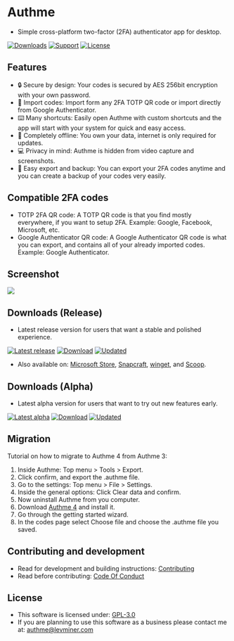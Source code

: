# Authme

-   Simple cross-platform two-factor (2FA) authenticator app for desktop.

[![Downloads](https://img.shields.io/github/downloads/levminer/authme/total?label=Downloads)](https://authme.levminer.com/#downloads)
[![Support](https://img.shields.io/badge/Support-PayPal-blue)](https://paypal.me/levminer)
[![License](https://img.shields.io/github/license/levminer/authme?label=License)](https://github.com/Levminer/authme/blob/main/LICENSE.md)

## Features

-   🔒 Secure by design: Your codes is secured by AES 256bit encryption with your own password.
-   🔑 Import codes: Import form any 2FA TOTP QR code or import directly from Google Authenticator.
-   ⌨️ Many shortcuts: Easily open Authme with custom shortcuts and the app will start with your system for quick and easy access.
-   📡 Completely offline: You own your data, internet is only required for updates.
-   💻 Privacy in mind: Authme is hidden from video capture and screenshots.
-   📃 Easy export and backup: You can export your 2FA codes anytime and you can create a backup of your codes very easily.

## Compatible 2FA codes

-   TOTP 2FA QR code: A TOTP QR code is that you find mostly everywhere, if you want to setup 2FA. Example: Google, Facebook, Microsoft, etc.
-   Google Authenticator QR code: A Google Authenticator QR code is what you can export, and contains all of your already imported codes. Example: Google Authenticator.

## Screenshot

<img src="https://raw.githubusercontent.com/Levminer/authme/dev/screenshots/codes.png?raw=true">

## Downloads (Release)

-   Latest release version for users that want a stable and polished experience.

[![Latest release](https://img.shields.io/github/package-json/v/levminer/authme/main?label=Release)](https://tooomm.github.io/github-release-stats/?username=Levminer&repository=authme)
[![Download](https://img.shields.io/badge/Windows,%20Linux,%20macOS-download-brightgreen)](https://authme.levminer.com/#downloads)
[![Updated](https://img.shields.io/github/last-commit/levminer/authme/main?color=yellowgreen&label=Updated)](https://github.com/Levminer/authme/releases)

-   Also available on: [Microsoft Store](https://link.levminer.com/authme-ms-store), [Snapcraft](https://snapcraft.io/authme), [winget](https://winstall.app/apps/Levminer.Authme), and [Scoop](https://scoop.sh/#/apps?s=2&d=1&o=true&q=authme).

## Downloads (Alpha)

-   Latest alpha version for users that want to try out new features early.

[![Latest alpha](https://img.shields.io/github/package-json/v/levminer/authme/dev?label=Alpha&color=blue)](https://tooomm.github.io/github-release-stats/?username=Levminer&repository=authme)
[![Download](https://img.shields.io/badge/Windows,%20Linux,%20macOS-download-brightgreen)](https://authme.levminer.com/#downloads-alpha)
[![Updated](https://img.shields.io/github/last-commit/levminer/authme/dev?color=yellowgreen&label=Updated)](https://github.com/Levminer/authme/actions/workflows/alpha-artifacts.yml)

## Migration

Tutorial on how to migrate to Authme 4 from Authme 3:

1. Inside Authme: Top menu > Tools > Export.
1. Click confirm, and export the .authme file.
1. Go to the settings: Top menu > File > Settings.
1. Inside the general options: Click Clear data and confirm.
1. Now uninstall Authme from you computer.
1. Download [Authme 4](https://authme.levminer.com/#downloads) and install it.
1. Go through the getting started wizard.
1. In the codes page select Choose file and choose the .authme file you saved.

## Contributing and development

-   Read for development and building instructions: [Contributing](https://github.com/Levminer/authme/blob/main/.github/CONTRIBUTING.md)
-   Read before contributing: [Code Of Conduct](https://github.com/Levminer/authme/blob/main/.github/CODE_OF_CONDUCT.md)

## License

-   This software is licensed under: [GPL-3.0](https://github.com/Levminer/authme/blob/main/LICENSE.md)
-   If you are planning to use this software as a business please contact me at: <authme@levminer.com>
